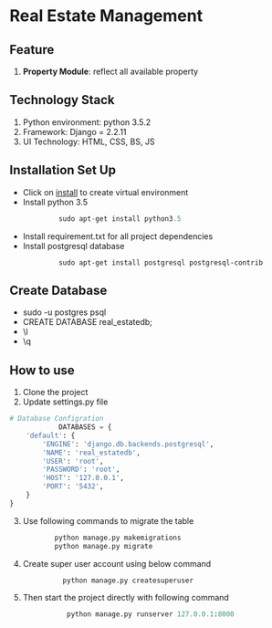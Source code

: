 # Real Estate Management

## Feature
1. __Property Module__: reflect all available property

## Technology Stack
1. Python environment: python 3.5.2
1. Framework: Django = 2.2.11
1. UI Technology: HTML, CSS, BS, JS

## Installation Set Up
* Click on [install](https://pypi.org/project/virtualenv/) to create virtual environment
* Install python 3.5
```python
            sudo apt-get install python3.5
```
* Install requirement.txt for all project dependencies
* Install postgresql database
```batch
            sudo apt-get install postgresql postgresql-contrib
```

## Create Database

* sudo -u postgres psql
* CREATE DATABASE real_estatedb;
* \l
* \q

## How to use

1. Clone the project
1. Update settings.py file 
```python
# Database Configration
            DATABASES = {
    'default': {
        'ENGINE': 'django.db.backends.postgresql',
        'NAME': 'real_estatedb',
        'USER': 'root',
        'PASSWORD': 'root',
        'HOST': '127.0.0.1',
        'PORT': '5432',
    }
}
```
3. Use following commands to migrate the table
```python
           python manage.py makemigrations
           python manage.py migrate
```
4. Create super user account using below command
```python
             python manage.py createsuperuser
```
5. Then start the project directly with following command
```python
              python manage.py runserver 127.0.0.1:8000
```



